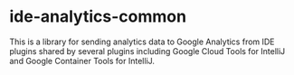 # ide-analytics-common

This is a library for sending analytics data to Google Analytics from IDE plugins shared by several plugins including Google Cloud Tools for IntelliJ and Google Container Tools for IntelliJ.